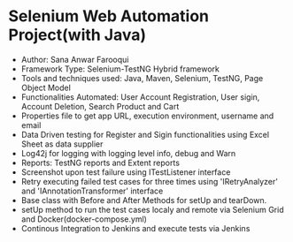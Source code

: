 
# Selenium Web Automation Project(with Java)

 - Author: Sana Anwar Farooqui
 - Framework Type: Selenium-TestNG Hybrid framework
 - Tools and techniques used: Java, Maven, Selenium, TestNG, Page Object Model
 - Functionalities Automated: User Account Registration, User sigin, Account Deletion, Search Product and Cart
 - Properties file to get app URL, execution environment, username and email
 - Data Driven testing for Register and Sigin functionalities using Excel Sheet as data supplier
 - Log42j for logging with logging level info, debug and Warn
 - Reports: TestNG reports and Extent reports
 - Screenshot upon test failure using ITestListener interface
 - Retry executing failed test cases for three times using 'IRetryAnalyzer' and 'IAnnotationTransformer' interface
 - Base class with Before and After Methods for setUp and tearDown.
 - setUp method to run the test cases localy and remote via Selenium Grid and Docker(docker-compose.yml)
 - Continous Integration to Jenkins and execute tests via Jenkins

